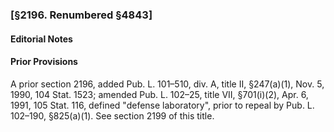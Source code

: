 ### [§2196. Renumbered §4843] ###

#### **Editorial Notes** ####

#### Prior Provisions ####

A prior section 2196, added Pub. L. 101–510, div. A, title II, §247(a)(1), Nov. 5, 1990, 104 Stat. 1523; amended Pub. L. 102–25, title VII, §701(i)(2), Apr. 6, 1991, 105 Stat. 116, defined "defense laboratory", prior to repeal by Pub. L. 102–190, §825(a)(1). See section 2199 of this title.